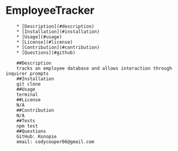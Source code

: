# EmployeeTracker 

        * [Description](#description)
        * [Installation](#installation)
        * [Usage](#usage)
        * [License](#license)
        * [Contribution](#contribution)
        * [Questions](#github)

        ##Description 
        tracks an employee database and allows interaction through inquirer prompts
        ##Installation
        git clone
        ##Usage
        terminal
        ##License
        N/A
        ##Contribution
        N/A
        ##Tests
        npm test
        ##Questions
        GitHub: Konopie
        email: codycooper06@gmail.com
        